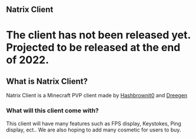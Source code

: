 ## Natrix Client

# The client has not been released yet. Projected to be released at the end of 2022.





## What is Natrix Client?

Natrix Client is a Minecraft PVP client made by [Hashbrownit0](https://github.com/Hashbrownit0) and [Dreegen](https://github.com/TheAwesomeAdwait)




### What will this client come with?

This client will have many features such as FPS display, Keystokes, Ping display, ect.. We are also hoping to add many cosmetic for users to buy.
